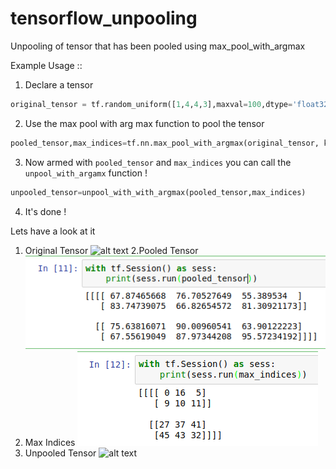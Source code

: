 # tensorflow_unpooling
Unpooling of tensor that has been pooled using max_pool_with_argmax

Example Usage ::

1. Declare a tensor 
```python
original_tensor = tf.random_uniform([1,4,4,3],maxval=100,dtype='float32',seed=2)
```
2. Use the max pool with arg max function to pool the tensor
```python
pooled_tensor,max_indices=tf.nn.max_pool_with_argmax(original_tensor, ksize=[1,2,2,1], strides=[1,2,2,1], padding='SAME')
```
3. Now armed with ```pooled_tensor``` and ```max_indices```  you can call the ```unpool_with_argamx``` function !
```python
unpooled_tensor=unpool_with_with_argmax(pooled_tensor,max_indices)
```
4. It's done !

Lets have a look at it
1. Original Tensor
![alt text](./images/original_tensor.png "Original Tensor")
2.Pooled Tensor
![alt text](./images/pooled_tensor.png "Pooled Tensor")
3. Max Indices
![alt text](./images/max_indices.png "Max Indices")
4. Unpooled Tensor
![alt text](./images/unpooled_indices.png "Unpooled Tensor")